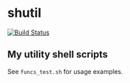 # shutil

[![Build Status](https://travis-ci.org/royge/shutil.svg?branch=main)](https://travis-ci.org/royge/shutil)

## My utility shell scripts

See `funcs_test.sh` for usage examples.
